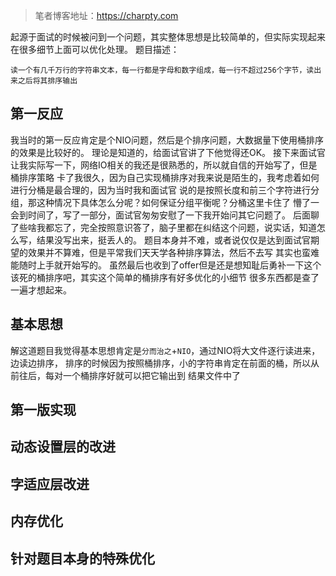> 笔者博客地址：https://charpty.com

起源于面试的时候被问到一个问题，其实整体思想是比较简单的，但实际实现起来在很多细节上面可以优化处理。
题目描述： 

```读一个有几千万行的字符串文本，每一行都是字母和数字组成，每一行不超过256个字节，读出来之后将其排序输出```

## 第一反应
我当时的第一反应肯定是个NIO问题，然后是个排序问题，大数据量下使用桶排序的效果是比较好的。
理论是知道的，给面试官讲了下他觉得还OK。
接下来面试官让我实际写一下，网络IO相关的我还是很熟悉的，所以就自信的开始写了，但是桶排序策略
卡了我很久，因为自己实现桶排序对我来说是陌生的，我考虑着如何进行分桶是最合理的，因为当时我和面试官
说的是按照长度和前三个字符进行分组，那这种情况下具体怎么分呢？如何保证分组平衡呢？分桶这里卡住了
懵了一会到时间了，写了一部分，面试官匆匆安慰了一下我开始问其它问题了。
后面聊了些啥我都忘了，完全按照意识答了，脑子里都在纠结这个问题，说实话，知道怎么写，结果没写出来，挺丢人的。
题目本身并不难，或者说仅仅是达到面试官期望的效果并不算难，但是平常我们天天学各种排序算法，然后不去写
其实也蛮难能随时上手就开始写的。
虽然最后也收到了offer但是还是想知耻后勇补一下这个该死的桶排序吧，其实这个简单的桶排序有好多优化的小细节
很多东西都是查了一遍才想起来。

## 基本思想
解这道题目我觉得基本思想肯定是```分而治之```+```NIO```，通过NIO将大文件逐行读进来，边读边排序，
排序的时候因为按照桶排序，小的字符串肯定在前面的桶，所以从前往后，每对一个桶排序好就可以把它输出到
结果文件中了


## 第一版实现

## 动态设置层的改进

## 字适应层改进

## 内存优化

## 针对题目本身的特殊优化
